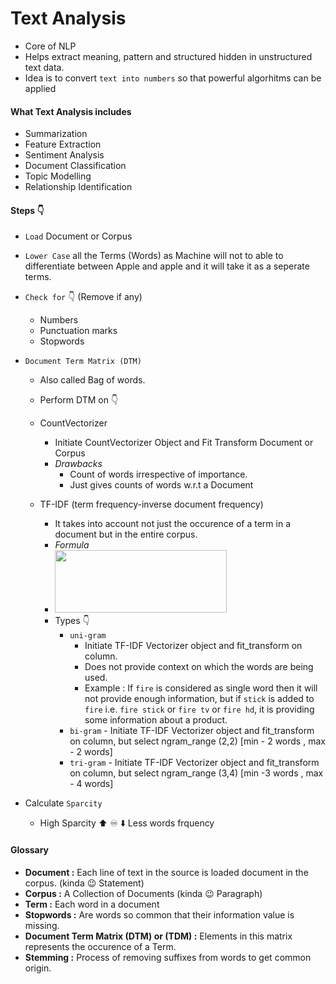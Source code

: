 
# Text Analysis

- Core of NLP
- Helps extract meaning, pattern and structured hidden in unstructured text data.
- Idea is to convert `text into numbers` so that powerful algorhitms can be applied

#### What Text Analysis includes
- Summarization
- Feature Extraction
- Sentiment Analysis
- Document Classification
- Topic Modelling
- Relationship Identification

#### Steps :point_down:

- `Load` Document or Corpus
- `Lower Case` all the Terms (Words) as Machine will not to able to differentiate between Apple and apple and it will take it as a seperate terms.
- `Check for` :point_down: (Remove if any)
  - Numbers
  - Punctuation marks
  - Stopwords 
- `Document Term Matrix (DTM)`
  - Also called Bag of words.
  - Perform DTM on :point_down:
  - CountVectorizer
       - Initiate CountVectorizer Object and Fit Transform Document or Corpus
       - *Drawbacks* 
         - Count of words irrespective of importance.
         - Just gives counts of words w.r.t a Document

  - TF-IDF (term frequency-inverse document frequency)
     - It takes into account not just the occurence of a term in a document but in the entire corpus.
     - *Formula*
     - <img src = 'https://miro.medium.com/max/816/1*1pTLnoOPJKKcKIcRi3q0WA.jpeg' width="275" height="100"/>
     - Types :point_down:
       - `uni-gram` 
         - Initiate TF-IDF Vectorizer object and fit_transform on column.
         - Does not provide context on which the words are being used.
         - Example : If `fire` is considered as single word then it will not provide enough information, but if  `stick` is added to `fire` i.e. `fire stick` or `fire tv` or `fire hd`, it is providing some information about a product.
       - `bi-gram` - Initiate TF-IDF Vectorizer object and fit_transform on column, but select ngram_range (2,2) [min - 2 words , max - 2 words] 
       - `tri-gram` - Initiate TF-IDF Vectorizer object and fit_transform on column, but select ngram_range (3,4) [min -3 words , max - 4 words]
  
- Calculate `Sparcity`
  - High Sparcity :arrow_up: :infinity: :arrow_down: Less words frquency 

#### Glossary
- **Document :** Each line of text in the source is loaded document in the corpus. (kinda :wink: Statement)
- **Corpus :**  A Collection of Documents (kinda :wink: Paragraph)
- **Term :** Each word in a document 
- **Stopwords :** Are words so common that their information value is missing.
- **Document Term Matrix (DTM) or (TDM) :** Elements in this matrix represents the occurence of a Term.
- **Stemming :** Process of removing suffixes from words to get common origin.

